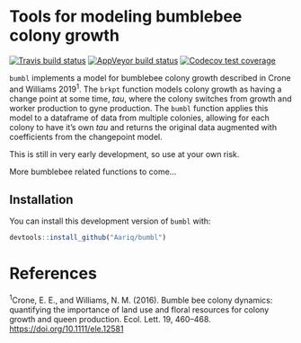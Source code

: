 
<!-- README.md is generated from README.Rmd. Please edit that file -->

# Tools for modeling bumblebee colony growth

<!-- badges: start -->

[![Travis build
status](https://travis-ci.org/Aariq/bumbl.svg?branch=master)](https://travis-ci.org/Aariq/bumbl)
[![AppVeyor build
status](https://ci.appveyor.com/api/projects/status/github/Aariq/bumbl?branch=master&svg=true)](https://ci.appveyor.com/project/Aariq/bumbl)
[![Codecov test
coverage](https://codecov.io/gh/Aariq/bumbl/branch/master/graph/badge.svg)](https://codecov.io/gh/Aariq/bumbl?branch=master)
<!-- badges: end -->

`bumbl` implements a model for bumblebee colony growth described in
Crone and Williams 2019<sup>1</sup>. The `brkpt` function models colony
growth as having a change point at some time, *tau*, where the colony
switches from growth and worker production to gyne production. The
`bumbl` function applies this model to a dataframe of data from multiple
colonies, allowing for each colony to have it’s own *tau* and returns
the original data augmented with coefficients from the changepoint
model.

This is still in very early development, so use at your own risk.

More bumblebee related functions to come…

## Installation

You can install this development version of `bumbl` with:

``` r
devtools::install_github("Aariq/bumbl")
```

# References

<sup>1</sup>Crone, E. E., and Williams, N. M. (2016). Bumble bee colony
dynamics: quantifying the importance of land use and floral resources
for colony growth and queen production. Ecol. Lett. 19, 460–468.
<https://doi.org/10.1111/ele.12581>
